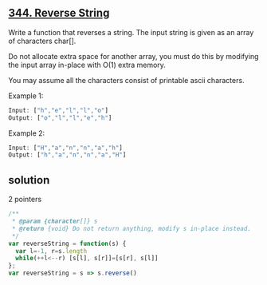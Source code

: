 ## [344. Reverse String](https://leetcode.com/problems/reverse-string/)
Write a function that reverses a string. The input string is given as an array of characters char[].

Do not allocate extra space for another array, you must do this by modifying the input array in-place with O(1) extra memory.

You may assume all the characters consist of printable ascii characters.

Example 1:
```js
Input: ["h","e","l","l","o"]
Output: ["o","l","l","e","h"]
```
Example 2:
```js
Input: ["H","a","n","n","a","h"]
Output: ["h","a","n","n","a","H"]
```
## solution
2 pointers
```js
/**
 * @param {character[]} s
 * @return {void} Do not return anything, modify s in-place instead.
 */
var reverseString = function(s) {
  var l=-1, r=s.length
  while(++l<--r) [s[l], s[r]]=[s[r], s[l]]
};
var reverseString = s => s.reverse()
```
